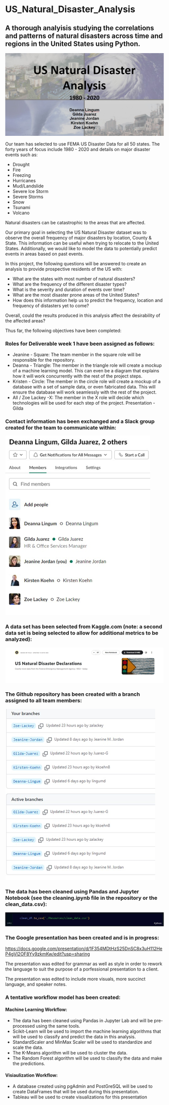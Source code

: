 # US_Natural_Disaster_Analysis

 ## A thorough analyisis studying the correlations and patterns of natural disasters across time and regions in the United States using Python.
 
![](Images/slide1.jpg)

Our team has selected to use FEMA US Disaster Data for all 50 states. The forty years of focus include 1980 - 2020 and details on major disaster events such as:

* Drought
* Fire
* Freezing
* Hurricanes
* Mud/Landslide
* Severe Ice Storm
* Severe Storms
* Snow
* Tsunami
* Volcano

Natural disasters can be catastrophic to the areas that are affected.

Our primary goal in selecting the US Natural Disaster dataset was to observe the overall frequency of major disasters by location, County & State.  This information can be useful when trying to relocate to the United States. Additionally, we would like to model the data to potentially predict events in areas based on past events.

In this project, the following questions will be answered to create an analysis to provide prospective residents of the US with: 

* What are the states with most number of natural disasters?
* What are the frequency of the different disaster types?
* What is the severity and duration of events over time?
* What are the most disaster prone areas of the United States?
* How does this information help us to predict the frequency, location and frequency of distasters yet to come?

Overall, could the results produced in this analysis affect the desirability of the affected areas?

Thus far, the following objectives have been completed:

### Roles for Deliverable week 1 have been assigned as follows:

* Jeanine - Square: The team member in the square role will be responsible for the repository.
* Deanna - Triangle: The member in the triangle role will create a mockup of a machine learning model. This can even be a diagram that explains how it will work concurrently with the rest of the project steps.
* Kristen - Circle: The member in the circle role will create a mockup of a database with a set of sample data, or even fabricated data. This will ensure the database will work seamlessly with the rest of the project.
* All / Zoe Lackey -X: The member in the X role will decide which technologies will be used for each step of the project.
Presentation - Gilda

### Contact information has been exchanged and a Slack group created for the team to communicate within: 

![](Images/slack.jpg)

### A data set has been selected from Kaggle.com (note: a second data set is being selected to allow for additional metrics to be analyzed):

![](Images/datasetimage.jpg)

### The Github repository has been created with a branch assigned to all team members:

![](Images/branches.jpg)

### The data has been cleaned using Pandas and Jupyter Notebook (see the cleaning.ipynb file in the repository or the clean_data.csv):

![](Images/cleandf.jpg)

### The Google presentation has been created and is in progress:

https://docs.google.com/presentation/d/1F354MDtHzS25DnSC8x3uH112HeP4gVl2OF8Yy9zkmKw/edit?usp=sharing

The presentation was edited for grammar as well as style in order to rework the language to suit the purpose of a porfessional presentation to a client. 

The presentation was edited to include more visuals, more succinct language, and speaker notes. 

### A tentative workflow model has been created:

#### Machine Learning Workflow:

* The data has been cleaned using Pandas in Jupyter Lab and will be pre-processed using the same tools. 
* Scikit-Learn will be used to import the machine learning algorithms that will be used to classify and predict the data in this analysis. 
* StandardScaler and MinMax Scaler will be used to standardize and scale the data. 
* The K-Means algorithm will be used to cluster the data.
* The Random Forest algorithm will be used to classify the data and make the predictions. 

#### Visiaulization Workflow:

* A database created using pgAdmin and PostGreSQL will be used to create DataFrames that will be used during this presentation. 
* Tableau will be used to create visualizations for this presentation
